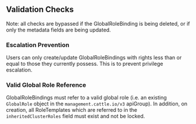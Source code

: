 ## Validation Checks

Note: all checks are bypassed if the GlobalRoleBinding is being deleted, or if only the metadata fields are being updated.

### Escalation Prevention

Users can only create/update GlobalRoleBindings with rights less than or equal to those they currently possess. This is to prevent privilege escalation. 

### Valid Global Role Reference

GlobalRoleBindings must refer to a valid global role (i.e. an existing `GlobalRole` object in the `management.cattle.io/v3` apiGroup). In addition, on creation, all RoleTemplates which are referred to in the `inheritedClusterRoles` field must exist and not be locked. 
